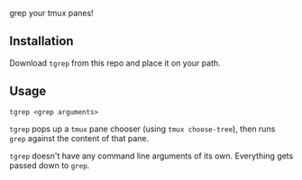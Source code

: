 grep your tmux panes!

## Installation

Download `tgrep` from this repo and place it on your path.

## Usage

```
tgrep <grep arguments>
```

`tgrep` pops up a `tmux` pane chooser (using `tmux choose-tree`), then runs
`grep` against the content of that pane.

`tgrep` doesn't have any command line arguments of its own. Everything gets
passed down to `grep`.
